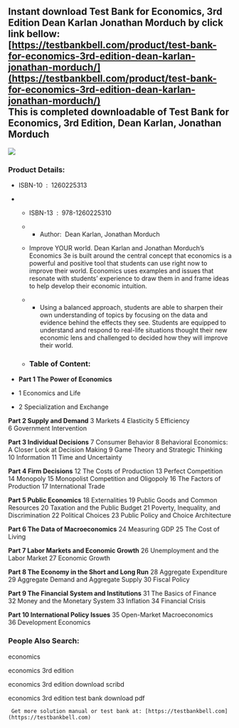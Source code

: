 Instant download **Test Bank for Economics, 3rd Edition Dean Karlan Jonathan Morduch** by click link bellow:  
[https://testbankbell.com/product/test-bank-for-economics-3rd-edition-dean-karlan-jonathan-morduch/](https://testbankbell.com/product/test-bank-for-economics-3rd-edition-dean-karlan-jonathan-morduch/)  
This is completed downloadable of Test Bank for Economics, 3rd Edition, Dean Karlan, Jonathan Morduch
-----------------------------------------------------------------------------------------------------


![](https://testbankbell.com/wp-content/uploads/2023/05/Test-Bank-For-Economics-3rd-Edition-By-Dean-Karlan-Jonathan-Morduch-ISBN-10-1260225313-ISBN-13-9781260225310-1.jpeg)
### Product Details:


* ISBN-10 ‏ : ‎ 1260225313
* * ISBN-13 ‏ : ‎ 978-1260225310
  * * Author:  Dean Karlan, Jonathan Morduch
   
  * Improve YOUR world. Dean Karlan and Jonathan Morduch’s Economics 3e is built around the central concept that economics is a powerful and positive tool that students can use right now to improve their world. Economics uses examples and issues that resonate with students’ experience to draw them in and frame ideas to help develop their economic intuition.
 
  * - Using a balanced approach, students are able to sharpen their own understanding of topics by focusing on the data and evidence behind the effects they see. Students are equipped to understand and respond to real-life situations thought their new economic lens and challenged to decided how they will improve their world.
   
  * ### Table of Content:
 
* **Part 1 The Power of Economics**
* 1 Economics and Life
* 2 Specialization and Exchange

**Part 2 Supply and Demand**
3 Markets
4 Elasticity
5 Efficiency
6 Government Intervention

**Part 3 Individual Decisions**
7 Consumer Behavior
8 Behavioral Economics: A Closer Look at Decision Making
9 Game Theory and Strategic Thinking
10 Information
11 Time and Uncertainty

**Part 4 Firm Decisions**
12 The Costs of Production
13 Perfect Competition
14 Monopoly
15 Monopolist Competition and Oligopoly
16 The Factors of Production
17 International Trade

**Part 5 Public Economics**
18 Externalities
19 Public Goods and Common Resources
20 Taxation and the Public Budget
21 Poverty, Inequality, and Discrimination
22 Political Choices
23 Public Policy and Choice Architecture

**Part 6 The Data of Macroeconomics**
24 Measuring GDP
25 The Cost of Living

**Part 7 Labor Markets and Economic Growth**
26 Unemployment and the Labor Market
27 Economic Growth

**Part 8 The Economy in the Short and Long Run**
28 Aggregate Expenditure
29 Aggregate Demand and Aggregate Supply
30 Fiscal Policy


**Part 9 The Financial System and Institutions**
31 The Basics of Finance
32 Money and the Monetary System
33 Inflation
34 Financial Crisis

**Part 10 International Policy Issues**
35 Open-Market Macroeconomics
36 Development Economics


 ### People Also Search:


 economics

 economics 3rd edition

 economics 3rd edition download scribd

 economics 3rd edition test bank download pdf


     Get more solution manual or test bank at: [https://testbankbell.com](https://testbankbell.com)
